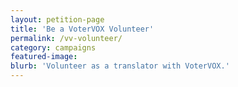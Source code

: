 ```yaml
---
layout: petition-page
title: 'Be a VoterVOX Volunteer'
permalink: /vv-volunteer/
category: campaigns
featured-image: 
blurb: 'Volunteer as a translator with VoterVOX.'
---
```


<link href='https://actionnetwork.org/css/style-embed-whitelabel.css' rel='stylesheet' type='text/css' /><script>window.yepnope || document.write('<script src="https://actionnetwork.org/includes/js/yepnope154-min.js"><\/script>');</script><script src='https://actionnetwork.org/widgets/v2/form/become-a-votervox-volunteer?format=js&source=widget&style=full&kiosk=true'></script><div id='can-form-area-become-a-votervox-volunteer' style='width: 100%'><!-- this div is the target for our HTML insertion --></div>